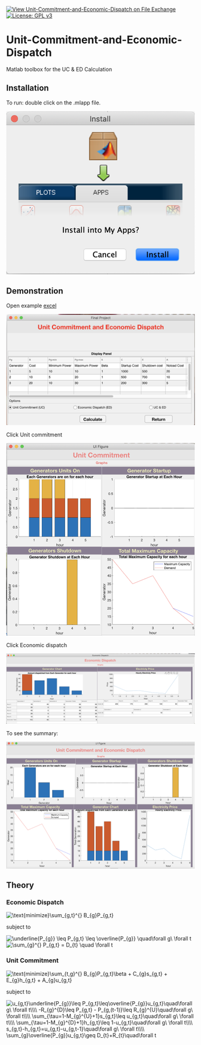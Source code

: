 [![View Unit-Commitment-and-Economic-Dispatch on File Exchange](https://www.mathworks.com/matlabcentral/images/matlab-file-exchange.svg)](https://www.mathworks.com/matlabcentral/fileexchange/78125-unit-commitment-and-economic-dispatch)
[![License: GPL v3](https://img.shields.io/badge/License-GPLv3-blue.svg)](https://www.gnu.org/licenses/gpl-3.0)

# Unit-Commitment-and-Economic-Dispatch
Matlab toolbox for the UC &amp; ED Calculation

## Installation

To run: double click on the .mlapp file.

![Image of package](https://github.com/AhmetTavli/Unit-Commitment-and-Economic-Dispatch/blob/master/install_pack.png)

## Demonstration

Open example [excel](https://github.com/AhmetTavli/Unit-Commitment-and-Economic-Dispatch/blob/master/project.xlsx)

![main_screen_excel](https://github.com/AhmetTavli/Unit-Commitment-and-Economic-Dispatch/blob/master/main_screen_excel.png)

Click Unit commitment

![uc](https://github.com/AhmetTavli/Unit-Commitment-and-Economic-Dispatch/blob/master/uc.png)

Click Economic dispatch

![ed](https://github.com/AhmetTavli/Unit-Commitment-and-Economic-Dispatch/blob/master/ed.png)

To see the summary:

![summary](https://github.com/AhmetTavli/Unit-Commitment-and-Economic-Dispatch/blob/master/uc_and_ed.png)

## Theory

### Economic Dispatch

<img src="https://i.upmath.me/svg/%C2%A0%5Ctext%7Bminimize%7D%5Csum_%7Bg%2Ct%7D%5E%7B%7D%20B_%7Bg%7DP_%7Bg%2Ct%7D%20" alt=" \text{minimize}\sum_{g,t}^{} B_{g}P_{g,t} " />

subject to

<img src="https://i.upmath.me/svg/%20%5Cunderline%7BP_%7Bg%7D%7D%20%5Cleq%20P_%7Bg%2Ct%7D%20%5Cleq%20%5Coverline%7BP_%7Bg%7D%7D%20%5Cquad%5Cforall%20g%5C%20%5Cforall%20t%C2%A0" alt=" \underline{P_{g}} \leq P_{g,t} \leq \overline{P_{g}} \quad\forall g\ \forall t " />

<img src="https://i.upmath.me/svg/%20%5Csum_%7Bg%7D%5E%7B%7D%20P_%7Bg%2Ct%7D%20%3D%20D_%7Bt%7D%20%5Cquad%20%5Cforall%20t%20" alt=" \sum_{g}^{} P_{g,t} = D_{t} \quad \forall t " />

### Unit Commitment

<img src="https://i.upmath.me/svg/%20%5Ctext%7Bminimize%7D%5Csum_%7Bt%2Cg%7D%5E%7B%7D%20B_%7Bg%7DP_%7Bg%2Ct%7D%5Cbeta%20%2B%20C_%7Bg%7Ds_%7Bg%2Ct%7D%20%2B%20E_%7Bg%7Dh_%7Bg%2Ct%7D%20%2B%20A_%7Bg%7Du_%7Bg%2Ct%7D%20" alt=" \text{minimize}\sum_{t,g}^{} B_{g}P_{g,t}\beta + C_{g}s_{g,t} + E_{g}h_{g,t} + A_{g}u_{g,t} " />

subject to

<img src="https://i.upmath.me/svg/%20u_%7Bg%2Ct%7D%5Cunderline%7BP_%7Bg%7D%7D%5Cleq%20P_%7Bg%2Ct%7D%5Cleq%5Coverline%7BP_%7Bg%7D%7Du_%7Bg%2Ct%7D%5Cquad%5Cforall%20g%5C%20%5Cforall%20t%5C%5C%5C%5C%0A-R_%7Bg%7D%5E%7BD%7D%5Cleq%20P_%7Bg%2Ct%7D%20-%20P_%7Bg%2C(t-1)%7D%5Cleq%20R_%7Bg%7D%5E%7BU%7D%5Cquad%5Cforall%20g%5C%20%5Cforall%20t%5C%5C%5C%5C%0A%5Csum_%7B%5Ctau%3D1-M_%7Bg%7D%5E%7BU%7D%2B1%7Ds_%7Bg%2Ct%7D%5Cleq%20u_%7Bg%2Ct%7D%5Cquad%5Cforall%20g%5C%20%5Cforall%20t%5C%5C%5C%5C%0A%5Csum_%7B%5Ctau%3D1-M_%7Bg%7D%5E%7BD%7D%2B1%7Dh_%7Bg%2Ct%7D%5Cleq%201-u_%7Bg%2Ct%7D%5Cquad%5Cforall%20g%5C%20%5Cforall%20t%5C%5C%5C%5C%0As_%7Bg%2Ct%7D-h_%7Bg%2Ct%7D%3Du_%7Bg%2Ct%7D-u_%7Bg%2Ct-1%7D%5Cquad%5Cforall%20g%5C%20%5Cforall%20t%5C%5C%5C%5C%0A%5Csum_%7Bg%7D%5Coverline%7BP_%7Bg%7D%7Du_%7Bg%2Ct%7D%5Cgeq%20D_%7Bt%7D%2BR_%7Bt%7D%5Cquad%5Cforall%20t" alt=" u_{g,t}\underline{P_{g}}\leq P_{g,t}\leq\overline{P_{g}}u_{g,t}\quad\forall g\ \forall t\\\\
-R_{g}^{D}\leq P_{g,t} - P_{g,(t-1)}\leq R_{g}^{U}\quad\forall g\ \forall t\\\\
\sum_{\tau=1-M_{g}^{U}+1}s_{g,t}\leq u_{g,t}\quad\forall g\ \forall t\\\\
\sum_{\tau=1-M_{g}^{D}+1}h_{g,t}\leq 1-u_{g,t}\quad\forall g\ \forall t\\\\
s_{g,t}-h_{g,t}=u_{g,t}-u_{g,t-1}\quad\forall g\ \forall t\\\\
\sum_{g}\overline{P_{g}}u_{g,t}\geq D_{t}+R_{t}\quad\forall t" />

